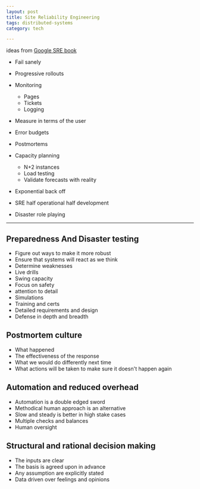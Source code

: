 ```yaml
---
layout: post
title: Site Reliability Engineering 
tags: distributed-systems
category: tech

--- 
```


ideas from [Google SRE book](https://landing.google.com/sre/sre-book/toc/index.html)


* Fail sanely 

* Progressive rollouts 

* Monitoring

    * Pages 
    * Tickets 
    * Logging 

* Measure in terms of the user 

* Error budgets 

* Postmortems 

* Capacity planning 
    * N+2 instances 
    * Load testing 
    * Validate forecasts with reality

* Exponential back off 
* SRE half operational half development 
* Disaster role playing 


---

## Preparedness And Disaster testing 
* Figure out ways to make it more robust
* Ensure that systems will react as we think 
* Determine weaknesses
* Live drills 
* Swing capacity
* Focus on safety
* attention to detail 
* Simulations
* Training and certs 
* Detailed requirements and design 
* Defense in depth and breadth 

## Postmortem culture
* What happened
* The effectiveness of the response 
* What we would do differently next time 
* What actions will be taken to make sure it doesn't happen again

## Automation and reduced overhead
* Automation is a double edged sword
* Methodical human approach is an alternative
* Slow and steady is better in high stake cases
* Multiple checks and balances 
* Human oversight 

## Structural and rational decision making 
* The inputs are clear
* The basis is agreed upon in advance 
* Any assumption are explicitly stated 
* Data driven over feelings and opinions

